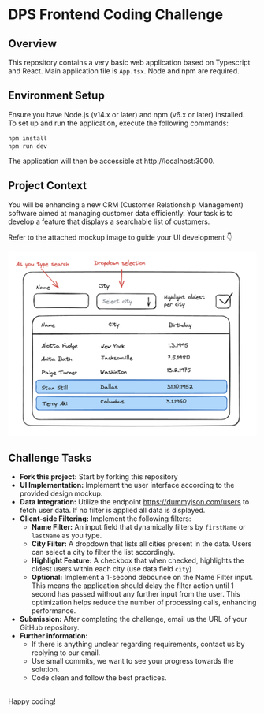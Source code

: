 # DPS Frontend Coding Challenge

## Overview

This repository contains a very basic web application based on Typescript and React. Main application file is `App.tsx`. Node and npm are required.

## Environment Setup

Ensure you have Node.js (v14.x or later) and npm (v6.x or later) installed.  
To set up and run the application, execute the following commands:

```
npm install
npm run dev
```

The application will then be accessible at http://localhost:3000.

## Project Context

You will be enhancing a new CRM (Customer Relationship Management) software aimed at managing customer data efficiently. Your task is to develop a feature that displays a searchable list of customers.

Refer to the attached mockup image to guide your UI development 👇

![Mockup](images/mockup.png)

## Challenge Tasks

-   **Fork this project:** Start by forking this repository
-   **UI Implementation:** Implement the user interface according to the provided design mockup.
-   **Data Integration:** Utilize the endpoint https://dummyjson.com/users to fetch user data. If no filter is applied all data is displayed.
-   **Client-side Filtering:** Implement the following filters:
    -   **Name Filter:** An input field that dynamically filters by `firstName` or `lastName` as you type.
    -   **City Filter:** A dropdown that lists all cities present in the data. Users can select a city to filter the list accordingly.
    -   **Highlight Feature:** A checkbox that when checked, highlights the oldest users within each city (use data field `city`)
    -   **Optional:** Implement a 1-second debounce on the Name Filter input. This means the application should delay the filter action until 1 second has passed without any further input from the user. This optimization helps reduce the number of processing calls, enhancing performance.
-   **Submission:** After completing the challenge, email us the URL of your GitHub repository.
-   **Further information:**
    -   If there is anything unclear regarding requirements, contact us by replying to our email.
    -   Use small commits, we want to see your progress towards the solution.
    -   Code clean and follow the best practices.

\
Happy coding!